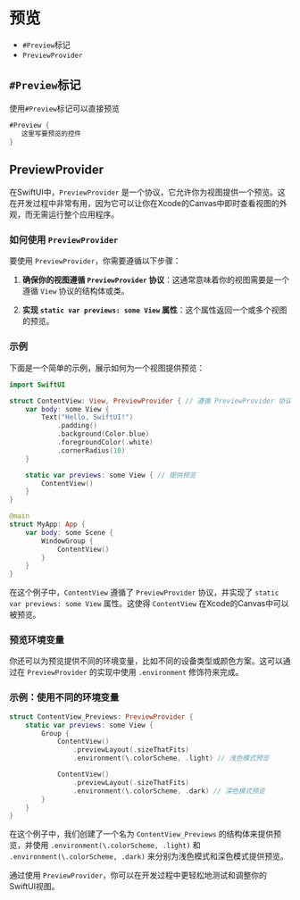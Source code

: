 # 预览

- `#Preview`标记
- `PreviewProvider`

## `#Preview`标记

使用`#Preview`标记可以直接预览

```swift
#Preview {
   这里写要预览的控件
}
```

## PreviewProvider

在SwiftUI中，`PreviewProvider` 是一个协议，它允许你为视图提供一个预览。这在开发过程中非常有用，因为它可以让你在Xcode的Canvas中即时查看视图的外观，而无需运行整个应用程序。

### 如何使用 `PreviewProvider`

要使用 `PreviewProvider`，你需要遵循以下步骤：

1. **确保你的视图遵循 `PreviewProvider` 协议**：这通常意味着你的视图需要是一个遵循 `View` 协议的结构体或类。

2. **实现 `static var previews: some View` 属性**：这个属性返回一个或多个视图的预览。

### 示例

下面是一个简单的示例，展示如何为一个视图提供预览：

```swift
import SwiftUI

struct ContentView: View, PreviewProvider { // 遵循 PreviewProvider 协议
    var body: some View {
        Text("Hello, SwiftUI!")
            .padding()
            .background(Color.blue)
            .foregroundColor(.white)
            .cornerRadius(10)
    }

    static var previews: some View { // 提供预览
        ContentView()
    }
}

@main
struct MyApp: App {
    var body: some Scene {
        WindowGroup {
            ContentView()
        }
    }
}
```

在这个例子中，`ContentView` 遵循了 `PreviewProvider` 协议，并实现了 `static var previews: some View` 属性。这使得 `ContentView` 在Xcode的Canvas中可以被预览。

### 预览环境变量

你还可以为预览提供不同的环境变量，比如不同的设备类型或颜色方案。这可以通过在 `PreviewProvider` 的实现中使用 `.environment` 修饰符来完成。

### 示例：使用不同的环境变量

```swift
struct ContentView_Previews: PreviewProvider {
    static var previews: some View {
        Group {
            ContentView()
                .previewLayout(.sizeThatFits)
                .environment(\.colorScheme, .light) // 浅色模式预览

            ContentView()
                .previewLayout(.sizeThatFits)
                .environment(\.colorScheme, .dark) // 深色模式预览
        }
    }
}
```

在这个例子中，我们创建了一个名为 `ContentView_Previews` 的结构体来提供预览，并使用 `.environment(\.colorScheme, .light)` 和 `.environment(\.colorScheme, .dark)` 来分别为浅色模式和深色模式提供预览。

通过使用 `PreviewProvider`，你可以在开发过程中更轻松地测试和调整你的SwiftUI视图。

